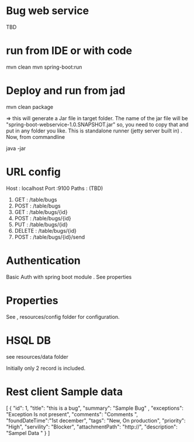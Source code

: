 # Bug web service 
TBD 

# run from IDE or with code
mvn clean 
mvn spring-boot:run

# Deploy and run from jad
mvn clean package

=> this will generate a Jar file in target folder. The name of the jar file will be "spring-boot-webservice-1.0.SNAPSHOT.jar" 
so, you need to copy that and put in any folder you like. This is standalone runner (jetty server built in) . Now, from commandline 

java -jar <generated jar>

# URL config 
Host : localhost
Port :9100
Paths : (TBD)
1. GET : /table/bugs
2. POST : /table/bugs
3. GET : /table/bugs/{id}
4. POST : /table/bugs/{id}
5. PUT : /table/bugs/{id}
6. DELETE : /table/bugs/{id}
7. POST : /table/bugs/{id}/send

# Authentication 
Basic Auth with spring boot module . See properties 

# Properties 
See , resources/config folder for configuration. 

# HSQL DB 
see resources/data folder
 
Initially only 2 record is included. 

# Rest client Sample data 
 [
   {
     "id": 1,
     "title": "this is a bug",
     "summary": "Sample Bug" ,
     "exceptions": "Exception Is not present",
     "comments": "Comments ",
     "foundDateTime":"1st december",
     "tags": "New, On production",
     "priority": "High",
     "servility": "Blocker",
     "attachmentPath": "http://",
     "description": "Sampel Data "
   }
 ]